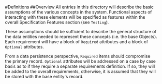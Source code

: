 #Definitions
##Overview
All entries in this directory will describe the basic assumptions of the various concepts in the system.  Functional aspects of interacting with these elements will be specified as features within the overall Specification Features section (see `Testing`).
  
These assumptions should be sufficient to describe the general structure of the data entities needed to represent these concepts (i.e. the base Objects).  Each requirement will have a block of `Required` attributes and a block of `Optional` attributes.

From a data persistence perspective, `Required` items should compromise the primary record.  `Optional` attributes will be addressed on a case by case basis as to if they require a separate requirements definition.  If so, they will be added to the overall requirements, otherwise, it is assumed that they will be stored with the base entity's record.


